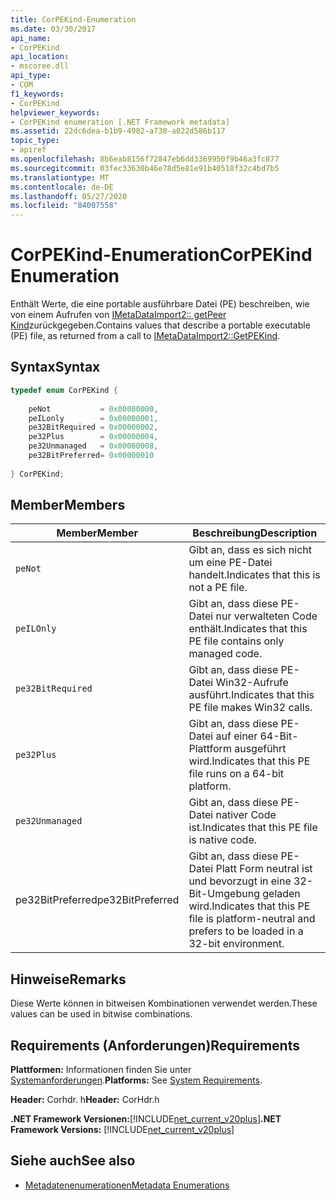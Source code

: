 ```yaml
---
title: CorPEKind-Enumeration
ms.date: 03/30/2017
api_name:
- CorPEKind
api_location:
- mscoree.dll
api_type:
- COM
f1_keywords:
- CorPEKind
helpviewer_keywords:
- CorPEKind enumeration [.NET Framework metadata]
ms.assetid: 22dc6dea-b1b9-4982-a730-a022d586b117
topic_type:
- apiref
ms.openlocfilehash: 8b6eab8156f72847eb6dd3369950f9b46a3fc877
ms.sourcegitcommit: 03fec33630b46e78d5e81e91b40518f32c4bd7b5
ms.translationtype: MT
ms.contentlocale: de-DE
ms.lasthandoff: 05/27/2020
ms.locfileid: "84007558"
---
```

# <a name="corpekind-enumeration"></a><span data-ttu-id="fb28b-102">CorPEKind-Enumeration</span><span class="sxs-lookup"><span data-stu-id="fb28b-102">CorPEKind Enumeration</span></span>
<span data-ttu-id="fb28b-103">Enthält Werte, die eine portable ausführbare Datei (PE) beschreiben, wie von einem Aufrufen von [IMetaDataImport2:: getPeer Kind](imetadataimport2-getpekind-method.md)zurückgegeben.</span><span class="sxs-lookup"><span data-stu-id="fb28b-103">Contains values that describe a portable executable (PE) file, as returned from a call to [IMetaDataImport2::GetPEKind](imetadataimport2-getpekind-method.md).</span></span>  
  
## <a name="syntax"></a><span data-ttu-id="fb28b-104">Syntax</span><span class="sxs-lookup"><span data-stu-id="fb28b-104">Syntax</span></span>  
  
```cpp  
typedef enum CorPEKind {  
  
    peNot           = 0x00000000,  
    peILonly        = 0x00000001,  
    pe32BitRequired = 0x00000002,  
    pe32Plus        = 0x00000004,  
    pe32Unmanaged   = 0x00000008,  
    pe32BitPreferred= 0x00000010  
  
} CorPEKind;  
```  
  
## <a name="members"></a><span data-ttu-id="fb28b-105">Member</span><span class="sxs-lookup"><span data-stu-id="fb28b-105">Members</span></span>  
  
|<span data-ttu-id="fb28b-106">Member</span><span class="sxs-lookup"><span data-stu-id="fb28b-106">Member</span></span>|<span data-ttu-id="fb28b-107">Beschreibung</span><span class="sxs-lookup"><span data-stu-id="fb28b-107">Description</span></span>|  
|------------|-----------------|  
|`peNot`|<span data-ttu-id="fb28b-108">Gibt an, dass es sich nicht um eine PE-Datei handelt.</span><span class="sxs-lookup"><span data-stu-id="fb28b-108">Indicates that this is not a PE file.</span></span>|  
|`peILOnly`|<span data-ttu-id="fb28b-109">Gibt an, dass diese PE-Datei nur verwalteten Code enthält.</span><span class="sxs-lookup"><span data-stu-id="fb28b-109">Indicates that this PE file contains only managed code.</span></span>|  
|`pe32BitRequired`|<span data-ttu-id="fb28b-110">Gibt an, dass diese PE-Datei Win32-Aufrufe ausführt.</span><span class="sxs-lookup"><span data-stu-id="fb28b-110">Indicates that this PE file makes Win32 calls.</span></span>|  
|`pe32Plus`|<span data-ttu-id="fb28b-111">Gibt an, dass diese PE-Datei auf einer 64-Bit-Plattform ausgeführt wird.</span><span class="sxs-lookup"><span data-stu-id="fb28b-111">Indicates that this PE file runs on a 64-bit platform.</span></span>|  
|`pe32Unmanaged`|<span data-ttu-id="fb28b-112">Gibt an, dass diese PE-Datei nativer Code ist.</span><span class="sxs-lookup"><span data-stu-id="fb28b-112">Indicates that this PE file is native code.</span></span>|  
|<span data-ttu-id="fb28b-113">pe32BitPreferred</span><span class="sxs-lookup"><span data-stu-id="fb28b-113">pe32BitPreferred</span></span>|<span data-ttu-id="fb28b-114">Gibt an, dass diese PE-Datei Platt Form neutral ist und bevorzugt in eine 32-Bit-Umgebung geladen wird.</span><span class="sxs-lookup"><span data-stu-id="fb28b-114">Indicates that this PE file is platform-neutral and prefers to be loaded in a 32-bit environment.</span></span>|  
  
## <a name="remarks"></a><span data-ttu-id="fb28b-115">Hinweise</span><span class="sxs-lookup"><span data-stu-id="fb28b-115">Remarks</span></span>  
 <span data-ttu-id="fb28b-116">Diese Werte können in bitweisen Kombinationen verwendet werden.</span><span class="sxs-lookup"><span data-stu-id="fb28b-116">These values can be used in bitwise combinations.</span></span>  
  
## <a name="requirements"></a><span data-ttu-id="fb28b-117">Requirements (Anforderungen)</span><span class="sxs-lookup"><span data-stu-id="fb28b-117">Requirements</span></span>  
 <span data-ttu-id="fb28b-118">**Plattformen:** Informationen finden Sie unter [Systemanforderungen](../../get-started/system-requirements.md).</span><span class="sxs-lookup"><span data-stu-id="fb28b-118">**Platforms:** See [System Requirements](../../get-started/system-requirements.md).</span></span>  
  
 <span data-ttu-id="fb28b-119">**Header:** Corhdr. h</span><span class="sxs-lookup"><span data-stu-id="fb28b-119">**Header:** CorHdr.h</span></span>  
  
 <span data-ttu-id="fb28b-120">**.NET Framework Versionen:**[!INCLUDE[net_current_v20plus](../../../../includes/net-current-v20plus-md.md)]</span><span class="sxs-lookup"><span data-stu-id="fb28b-120">**.NET Framework Versions:** [!INCLUDE[net_current_v20plus](../../../../includes/net-current-v20plus-md.md)]</span></span>  
  
## <a name="see-also"></a><span data-ttu-id="fb28b-121">Siehe auch</span><span class="sxs-lookup"><span data-stu-id="fb28b-121">See also</span></span>

- [<span data-ttu-id="fb28b-122">Metadatenenumerationen</span><span class="sxs-lookup"><span data-stu-id="fb28b-122">Metadata Enumerations</span></span>](metadata-enumerations.md)
